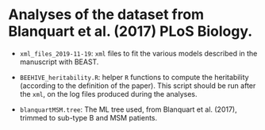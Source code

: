 # Analyses of the dataset from Blanquart et al. (2017) PLoS Biology.

* `xml_files_2019-11-19`: `xml` files to fit the various models described in
  the manuscript with BEAST.

* `BEEHIVE_heritability.R`: helper `R` functions to compute the heritability
  (according to the definition of the paper). This script should be run after
  the `xml`, on the log files produced during the analyses.

* `blanquartMSM.tree`: The ML tree used, from Blanquart et al. (2017), trimmed
  to sub-type B and MSM patients.

